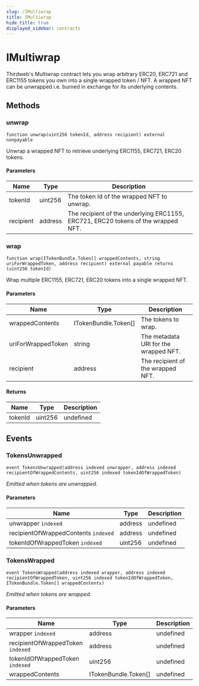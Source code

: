 ```yaml
---
slug: /IMultiwrap
title: IMultiwrap
hide_title: true
displayed_sidebar: contracts
---
```


# IMultiwrap

Thirdweb&#39;s Multiwrap contract lets you wrap arbitrary ERC20, ERC721 and ERC1155 tokens you own into a single wrapped token / NFT. A wrapped NFT can be unwrapped i.e. burned in exchange for its underlying contents.

## Methods

### unwrap

```solidity
function unwrap(uint256 tokenId, address recipient) external nonpayable
```

Unwrap a wrapped NFT to retrieve underlying ERC1155, ERC721, ERC20 tokens.

#### Parameters

| Name      | Type    | Description                                                                       |
| --------- | ------- | --------------------------------------------------------------------------------- |
| tokenId   | uint256 | The token Id of the wrapped NFT to unwrap.                                        |
| recipient | address | The recipient of the underlying ERC1155, ERC721, ERC20 tokens of the wrapped NFT. |

### wrap

```solidity
function wrap(ITokenBundle.Token[] wrappedContents, string uriForWrappedToken, address recipient) external payable returns (uint256 tokenId)
```

Wrap multiple ERC1155, ERC721, ERC20 tokens into a single wrapped NFT.

#### Parameters

| Name               | Type                 | Description                           |
| ------------------ | -------------------- | ------------------------------------- |
| wrappedContents    | ITokenBundle.Token[] | The tokens to wrap.                   |
| uriForWrappedToken | string               | The metadata URI for the wrapped NFT. |
| recipient          | address              | The recipient of the wrapped NFT.     |

#### Returns

| Name    | Type    | Description |
| ------- | ------- | ----------- |
| tokenId | uint256 | undefined   |

## Events

### TokensUnwrapped

```solidity
event TokensUnwrapped(address indexed unwrapper, address indexed recipientOfWrappedContents, uint256 indexed tokenIdOfWrappedToken)
```

_Emitted when tokens are unwrapped._

#### Parameters

| Name                                 | Type    | Description |
| ------------------------------------ | ------- | ----------- |
| unwrapper `indexed`                  | address | undefined   |
| recipientOfWrappedContents `indexed` | address | undefined   |
| tokenIdOfWrappedToken `indexed`      | uint256 | undefined   |

### TokensWrapped

```solidity
event TokensWrapped(address indexed wrapper, address indexed recipientOfWrappedToken, uint256 indexed tokenIdOfWrappedToken, ITokenBundle.Token[] wrappedContents)
```

_Emitted when tokens are wrapped._

#### Parameters

| Name                              | Type                 | Description |
| --------------------------------- | -------------------- | ----------- |
| wrapper `indexed`                 | address              | undefined   |
| recipientOfWrappedToken `indexed` | address              | undefined   |
| tokenIdOfWrappedToken `indexed`   | uint256              | undefined   |
| wrappedContents                   | ITokenBundle.Token[] | undefined   |
